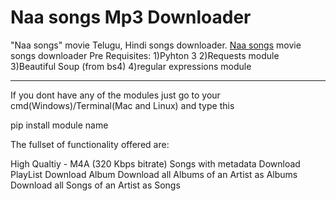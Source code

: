 # Naa songs Mp3 Downloader 
 "Naa songs" movie Telugu, Hindi songs downloader.
[Naa songs](https://naa-songs.download) movie songs downloader
Pre Requisites:
1)Pyhton 3
2)Requests module
3)Beautiful Soup (from bs4)
4)regular expressions module
_______________________________________

If you dont have any of the modules just go to your cmd(Windows)/Terminal(Mac and Linux) and type this

pip install module name 

The fullset of functionality offered are:

High Qualtiy - M4A (320 Kbps bitrate)
Songs with metadata
Download PlayList
Download Album
Download all Albums of an Artist as Albums
Download all Songs of an Artist as Songs
